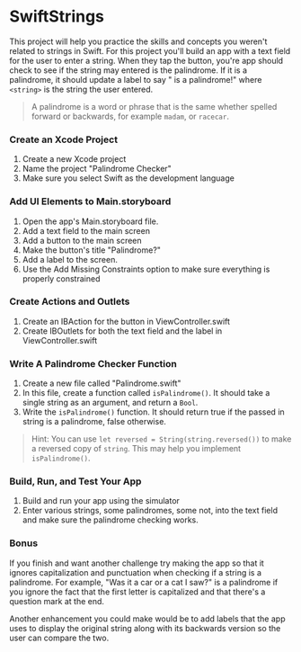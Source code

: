# SwiftStrings

This project will help you practice the skills and concepts you weren't related to strings in Swift. For this project you'll build an app with a text field for the user to enter a string. When they tap the button, you're app should check to see if the string may entered is the palindrome. If it is a palindrome, it should update a label to say "<string> is a palindrome!" where `<string>` is the string the user entered.

> A palindrome is a word or phrase that is the same whether spelled forward or backwards, for example `madam`, or `racecar`.

### Create an Xcode Project

1. Create a new Xcode project
2. Name the project "Palindrome Checker"
3. Make sure you select Swift as the development language

### Add UI Elements to Main.storyboard

1. Open the app's Main.storyboard file.
2. Add a text field to the main screen
3. Add a button to the main screen
4. Make the button's title "Palindrome?"
5. Add a label to the screen.
6. Use the Add Missing Constraints option to make sure everything is properly constrained

### Create Actions and Outlets

1. Create an IBAction for the button in ViewController.swift
2. Create IBOutlets for both the text field and the label in ViewController.swift

### Write A Palindrome Checker Function

1. Create a new file called "Palindrome.swift"
2. In this file, create a function called `isPalindrome()`. It should take a single string as an argument, and return a `Bool`.
3. Write the `isPalindrome()` function. It should return true if the passed in string is a palindrome, false otherwise.

> Hint: You can use `let reversed = String(string.reversed())` to make a reversed copy of `string`. This may help you implement `isPalindrome()`.

### Build, Run, and Test Your App

1. Build and run your app using the simulator
2. Enter various strings, some palindromes, some not, into the text field and make sure the palindrome checking works.

### Bonus

If you finish and want another challenge try making the app so that it ignores capitalization and punctuation when checking if a string is a palindrome. For example, "Was it a car or a cat I saw?" is a palindrome if you ignore the fact that the first letter is capitalized and that there's a question mark at the end.

Another enhancement you could make would be to add labels that the app uses to display the original string along with its backwards version so the user can compare the two.
